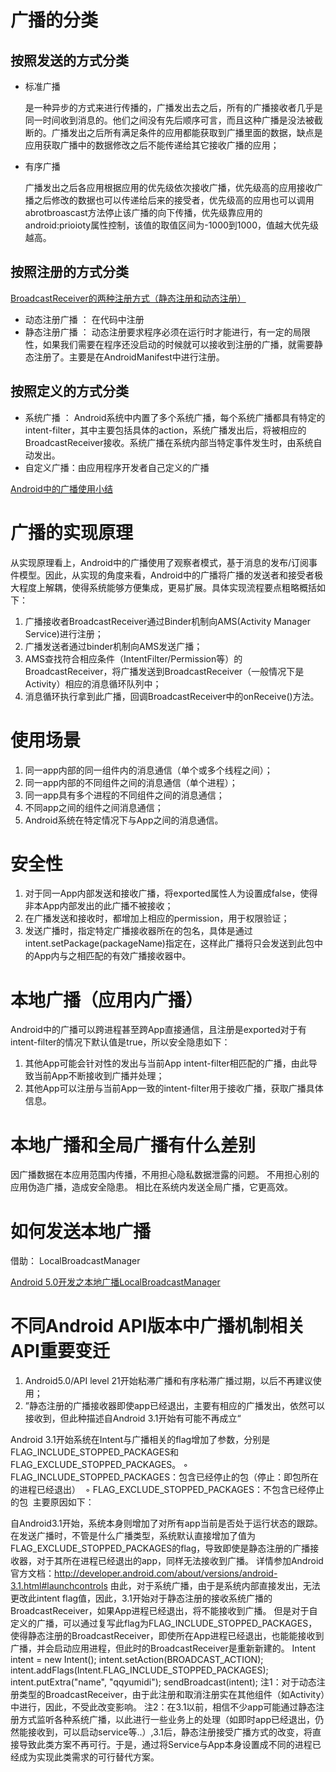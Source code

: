 # 广播的分类

## 按照发送的方式分类

* 标准广播
	
	是一种异步的方式来进行传播的，广播发出去之后，所有的广播接收者几乎是同一时间收到消息的。他们之间没有先后顺序可言，而且这种广播是没法被截断的。广播发出之后所有满足条件的应用都能获取到广播里面的数据，缺点是应用获取广播中的数据修改之后不能传递给其它接收广播的应用；

* 有序广播

	广播发出之后各应用根据应用的优先级依次接收广播，优先级高的应用接收广播之后修改的数据也可以传递给后来的接受者，优先级高的应用也可以调用abrotbroascast方法停止该广播的向下传播，优先级靠应用的android:prioioty属性控制，该值的取值区间为-1000到1000，值越大优先级越高。
	
	
	
## 按照注册的方式分类 

[BroadcastReceiver的两种注册方式（静态注册和动态注册）](https://my.oschina.net/zhongwenhao/blog/143156)

* 动态注册广播 ： 在代码中注册
* 静态注册广播 ： 动态注册要求程序必须在运行时才能进行，有一定的局限性，如果我们需要在程序还没启动的时候就可以接收到注册的广播，就需要静态注册了。主要是在AndroidManifest中进行注册。

## 按照定义的方式分类

* 系统广播 ： Android系统中内置了多个系统广播，每个系统广播都具有特定的intent-filter，其中主要包括具体的action，系统广播发出后，将被相应的BroadcastReceiver接收。系统广播在系统内部当特定事件发生时，由系统自动发出。
* 自定义广播：由应用程序开发者自己定义的广播

[Android中的广播使用小结](http://www.jianshu.com/p/92ccb8ca2ea5)


# 广播的实现原理

从实现原理看上，Android中的广播使用了观察者模式，基于消息的发布/订阅事件模型。因此，从实现的角度来看，Android中的广播将广播的发送者和接受者极大程度上解耦，使得系统能够方便集成，更易扩展。具体实现流程要点粗略概括如下：

1.	广播接收者BroadcastReceiver通过Binder机制向AMS(Activity Manager Service)进行注册；
2.	广播发送者通过binder机制向AMS发送广播；
3.	AMS查找符合相应条件（IntentFilter/Permission等）的BroadcastReceiver，将广播发送到BroadcastReceiver（一般情况下是Activity）相应的消息循环队列中；
4.	消息循环执行拿到此广播，回调BroadcastReceiver中的onReceive()方法。

# 使用场景

1.	同一app内部的同一组件内的消息通信（单个或多个线程之间）；
2.	同一app内部的不同组件之间的消息通信（单个进程）；
3.	同一app具有多个进程的不同组件之间的消息通信；
4.	不同app之间的组件之间消息通信；
5.	Android系统在特定情况下与App之间的消息通信。

# 安全性

1.	对于同一App内部发送和接收广播，将exported属性人为设置成false，使得非本App内部发出的此广播不被接收；
2.	在广播发送和接收时，都增加上相应的permission，用于权限验证；
3.	发送广播时，指定特定广播接收器所在的包名，具体是通过intent.setPackage(packageName)指定在，这样此广播将只会发送到此包中的App内与之相匹配的有效广播接收器中。

# 本地广播（应用内广播）

Android中的广播可以跨进程甚至跨App直接通信，且注册是exported对于有intent-filter的情况下默认值是true，所以安全隐患如下：

1.	其他App可能会针对性的发出与当前App intent-filter相匹配的广播，由此导致当前App不断接收到广播并处理；
2.	其他App可以注册与当前App一致的intent-filter用于接收广播，获取广播具体信息。

# 本地广播和全局广播有什么差别

因广播数据在本应用范围内传播，不用担心隐私数据泄露的问题。 不用担心别的应用伪造广播，造成安全隐患。 相比在系统内发送全局广播，它更高效。

# 如何发送本地广播

借助： LocalBroadcastManager

[Android 5.0开发之本地广播LocalBroadcastManager
](https://zybuluo.com/Faith/note/53282)

# 不同Android API版本中广播机制相关API重要变迁

1. Android5.0/API level 21开始粘滞广播和有序粘滞广播过期，以后不再建议使用；
2. ”静态注册的广播接收器即使app已经退出，主要有相应的广播发出，依然可以接收到，但此种描述自Android 3.1开始有可能不再成立“

Android 3.1开始系统在Intent与广播相关的flag增加了参数，分别是FLAG_INCLUDE_STOPPED_PACKAGES和FLAG_EXCLUDE_STOPPED_PACKAGES。
	◦	FLAG_INCLUDE_STOPPED_PACKAGES：包含已经停止的包（停止：即包所在的进程已经退出） 
	◦	FLAG_EXCLUDE_STOPPED_PACKAGES：不包含已经停止的包 
主要原因如下：

自Android3.1开始，系统本身则增加了对所有app当前是否处于运行状态的跟踪。在发送广播时，不管是什么广播类型，系统默认直接增加了值为FLAG_EXCLUDE_STOPPED_PACKAGES的flag，导致即使是静态注册的广播接收器，对于其所在进程已经退出的app，同样无法接收到广播。
详情参加Android官方文档：http://developer.android.com/about/versions/android-3.1.html#launchcontrols
由此，对于系统广播，由于是系统内部直接发出，无法更改此intent flag值，因此，3.1开始对于静态注册的接收系统广播的BroadcastReceiver，如果App进程已经退出，将不能接收到广播。
但是对于自定义的广播，可以通过复写此flag为FLAG_INCLUDE_STOPPED_PACKAGES，使得静态注册的BroadcastReceiver，即使所在App进程已经退出，也能能接收到广播，并会启动应用进程，但此时的BroadcastReceiver是重新新建的。
Intent intent = new Intent();
intent.setAction(BROADCAST_ACTION);
intent.addFlags(Intent.FLAG_INCLUDE_STOPPED_PACKAGES);
intent.putExtra("name", "qqyumidi");
sendBroadcast(intent);
注1：对于动态注册类型的BroadcastReceiver，由于此注册和取消注册实在其他组件（如Activity）中进行，因此，不受此改变影响。
注2：在3.1以前，相信不少app可能通过静态注册方式监听各种系统广播，以此进行一些业务上的处理（如即时app已经退出，仍然能接收到，可以启动service等..）,3.1后，静态注册接受广播方式的改变，将直接导致此类方案不再可行。于是，通过将Service与App本身设置成不同的进程已经成为实现此类需求的可行替代方案。





